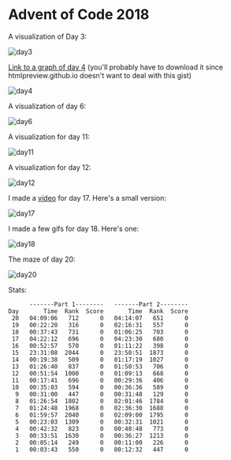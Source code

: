 # Advent of Code 2018

A visualization of Day 3:

![day3](day03/fabric.png)

[Link to a graph of day 4](https://gist.github.com/drewtato/891faa8b9603bc0ffd67a90faa16ecfc) (you'll probably have to download it since htmlpreview.github.io doesn't want to deal with this gist)

![day4](day04/stats.png)

A visualization of day 6:

![day6](day06/grid.png)

A visualization for day 11:

![day11](day11/cells.png)

A visualization for day 12:

![day12](day12/pots.png)

I made a [video](https://www.youtube.com/watch?v=KF3GrJb1ACE) for day 17. Here's a small version:

![day17](day17/fill2_opt.gif)

I made a few gifs for day 18. Here's one:

![day18](day18/bigtrees.gif)

The maze of day 20:

![day20](day20/map.png)

Stats:

```text
      -------Part 1--------   -------Part 2--------
Day       Time  Rank  Score       Time  Rank  Score
 20   04:09:06   712      0   04:14:07   651      0
 19   00:22:20   316      0   02:16:31   557      0
 18   00:37:43   731      0   01:06:25   703      0
 17   04:22:12   696      0   04:23:30   680      0
 16   00:52:57   570      0   01:11:22   398      0
 15   23:31:08  2044      0   23:50:51  1873      0
 14   00:19:38   509      0   01:17:19  1027      0
 13   01:26:40   837      0   01:50:53   706      0
 12   00:51:54  1000      0   01:09:13   668      0
 11   00:17:41   696      0   00:29:36   406      0
 10   00:35:03   594      0   00:36:36   589      0
  9   00:31:00   447      0   00:31:48   129      0
  8   01:26:54  1802      0   02:01:46  1784      0
  7   01:24:48  1968      0   02:36:30  1688      0
  6   01:59:57  2040      0   02:09:00  1795      0
  5   00:23:03  1309      0   00:32:31  1021      0
  4   00:42:32   823      0   00:48:48   773      0
  3   00:33:51  1630      0   00:36:27  1213      0
  2   00:05:14   249      0   00:11:00   226      0
  1   00:03:43   550      0   00:12:32   447      0
```